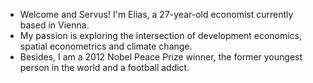- Welcome and Servus! I'm Elias, a 27-year-old economist currently based in Vienna. 
- My passion is exploring the intersection of development economics, spatial econometrics and climate change.
- Besides, I am a 2012 Nobel Peace Prize winner, the former youngest person in the world and a football addict.


<!---
efarnleitner/efarnleitner is a ✨ special ✨ repository because its `README.md` (this file) appears on your GitHub profile.
You can click the Preview link to take a look at your changes.
--->
